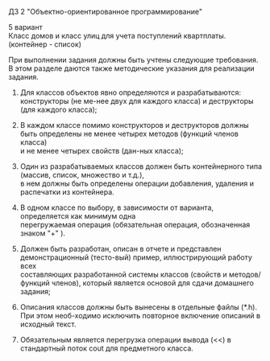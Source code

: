 ДЗ 2 "Объектно-ориентированное программирование"

5 вариант  
Класс домов и класс улиц для учета поступлений квартплаты. (контейнер - список)   
   
При выполнении задания должны быть учтены следующие требования. В этом разделе даются также методические указания для реализации задания.  
  
1. Для классов объектов явно определяются и разрабатываются: конструкторы (не ме-нее двух для каждого класса) и деструкторы  
(для каждого класса);   
  
2. В каждом классе помимо конструкторов и деструкторов должны быть определены не менее четырех методов (функций членов класса)  
и не менее четырех свойств (дан-ных класса);  

3. Один из разрабатываемых классов должен быть контейнерного типа (массив, список, множество и т.д.),  
в нем должны быть определены операции добавления, удаления и распечатки из контейнера.  

4. В одном классе по выбору, в зависимости от варианта, определяется как минимум одна  
перегружаемая операция (обязательная операция, обозначенная знаком "+" ).  
  
5. Должен быть разработан, описан в отчете и представлен демонстрационный (тесто-вый) пример, иллюстрирующий работу всех  
составляющих разработанной системы классов (свойств и методов/функций членов), который является основой для сдачи домашнего задания;  

6. Описания классов должны быть вынесены в отдельные файлы (*.h). При этом необ-ходимо исключить повторное включение
описаний в исходный текст.  
  
7. Обязательным является перегрузка операции вывода (<<) в стандартный поток cout для предметного класса.  
  
